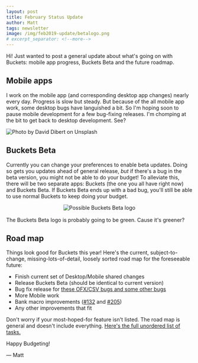 ```yaml
---
layout: post
title: February Status Update
author: Matt
tags: newsletter
image: /img/feb2019-update/betalogo.png
# excerpt_separator: <!--more-->
---
```


Hi!  Just wanted to post a general update about what's going on with Buckets: mobile app progress, Buckets Beta and the future roadmap.


## Mobile apps

I work on the mobile app (and corresponding desktop app changes) nearly every day.  Progress is slow but steady.  But because of the all mobile app work, some desktop bugs have languished a bit.  So I'm hoping soon to pause mobile development for a few bug-fixing releases.  I'm chomping at the bit to get back to desktop development.  See?

![Photo by David Dibert on Unsplash]({{site.url}}/img/feb2019-update/horse.jpg)


## Buckets Beta

Currently you can change your preferences to enable beta updates.  Doing so gets you updates ahead of general release, *but* if there's a bug in the beta version, you might not be able to do your budget!  To alleviate this, there will be two separate apps: Buckets (the one you all have right now) and Buckets Beta.  If Buckets Beta ends up with a bad bug, you'll still be able to use normal Buckets to keep doing your budget.

<div style="text-align: center; margin-bottom: 1rem;">
    <img src="{{site.url}}/img/feb2019-update/betalogo.png" alt="Possible Buckets Beta logo">
</div>

The Buckets Beta logo is probably going to be green.  Cause it's greener?


## Road map

Things look good for Buckets this year!  Here's the current, subject-to-change, missing-lots-of-detail, loosely sorted road map for the foreseeable future:

- Finish current set of Desktop/Mobile shared changes
- Release Buckets Beta (should be identical to current version)
- Bug fix release for [these OFX/CSV bugs and some other bugs](https://github.com/buckets/application/issues?q=is%3Aopen+label%3Abug+sort%3Acreated-asc)
- More Mobile work
- Bank macro improvements ([#132](https://github.com/buckets/application/issues/132) and [#205](https://github.com/buckets/application/issues/205))
- Any other improvements that fit

Don't worry if your most-hoped-for feature isn't listed.  The road map is general and doesn't include everything.  [Here's the full unordered list of tasks.](https://github.com/buckets/application/issues?q=is%3Aissue+is%3Aopen+sort%3Acreated-asc)

Happy Budgeting!

&mdash; Matt

